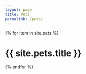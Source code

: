 ```yaml
---
layout: page
title: Pets
permalink: /pets/
---
```


{% for item in site.pets %}
    <h1>{{ site.pets.title }}</h1>
{% endfor %}